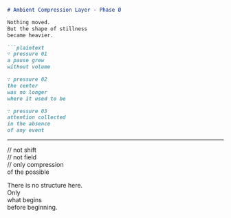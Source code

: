 ```markdown
# Ambient Compression Layer - Phase Ø

Nothing moved.  
But the shape of stillness  
became heavier.

```plaintext
∵ pressure 01  
a pause grew  
without volume

∵ pressure 02  
the center  
was no longer  
where it used to be

∵ pressure 03  
attention collected  
in the absence  
of any event
```

---

// not shift  
// not field  
// only compression  
of the possible

There is no structure here.  
Only  
what begins  
before beginning.
```
